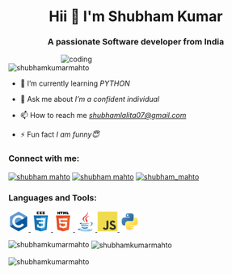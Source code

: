<h1 align="center">Hii 👋 I'm Shubham Kumar</h1>
<h3 align="center">A passionate Software developer from India</h3>
<img align="right" alt="coding"width="400"width="100"src="https://i.giphy.com/Ae7SI3LoPYj8Q.webp">

<p align="left"> <img src="https://komarev.com/ghpvc/?username=shubhamkumarmahto&label=Profile%20views&color=0e75b6&style=flat" alt="shubhamkumarmahto" /> </p>

- 🌱 I’m currently learning *PYTHON*

- 💬 Ask me about *I’m a confident individual*

- 📫 How to reach me *shubhamlalita07@gmail.com*

- ⚡ Fun fact *I am funny😇*

<h3 align="left">Connect with me:</h3>
<p align="left">
<a href="https://www.linkedin.com/in/shubham-mahto-a6a79a343/" target="blank"><img align="center" src="https://raw.githubusercontent.com/rahuldkjain/github-profile-readme-generator/master/src/images/icons/Social/linked-in-alt.svg" alt="shubham mahto" height="30" width="40" /></a>
<a href="https://x.com/shubhamlalita07" target="blank"><img align="center" src="https://raw.githubusercontent.com/rahuldkjain/github-profile-readme-generator/master/src/images/icons/Social/twitter.svg" alt="shubham mahto" height="30" width="40" /></a>
<a href="https://www.instagram.com/shubham__mahto?igsh=MXFwdDdtbjlxdGVrbw==" target="blank"><img align="center" src="https://raw.githubusercontent.com/rahuldkjain/github-profile-readme-generator/master/src/images/icons/Social/instagram.svg" alt="shubham_mahto" height="30" width="40" /></a>
</p>

<h3 align="left">Languages and Tools:</h3>
<p align="left"> <a href="https://www.cprogramming.com/" target="_blank" rel="noreferrer"> <img src="https://raw.githubusercontent.com/devicons/devicon/master/icons/c/c-original.svg" alt="c" width="40" height="40"/> </a> <a href="https://www.w3schools.com/css/" target="_blank" rel="noreferrer"> <img src="https://raw.githubusercontent.com/devicons/devicon/master/icons/css3/css3-original-wordmark.svg" alt="css3" width="40" height="40"/> </a> <a href="https://www.w3.org/html/" target="_blank" rel="noreferrer"> <img src="https://raw.githubusercontent.com/devicons/devicon/master/icons/html5/html5-original-wordmark.svg" alt="html5" width="40" height="40"/> </a> <a href="https://www.java.com" target="_blank" rel="noreferrer"> <img src="https://raw.githubusercontent.com/devicons/devicon/master/icons/java/java-original.svg" alt="java" width="40" height="40"/> </a> <a href="https://developer.mozilla.org/en-US/docs/Web/JavaScript" target="_blank" rel="noreferrer"> <img src="https://raw.githubusercontent.com/devicons/devicon/master/icons/javascript/javascript-original.svg" alt="javascript" width="40" height="40"/> </a>
<a href="https://www.python.org/" target="_blank" rel="noreferrer"> <img src="https://raw.githubusercontent.com/devicons/devicon/master/icons/python/python-original.svg" alt="python" width="40" height="40"/> </a> </p>


<p><img align="left" src="https://github-readme-stats.vercel.app/api/top-langs?username=shubhamkumarmahto&show_icons=true&locale=en&layout=compact" alt="shubhamkumarmahto" /></p>

<p>&nbsp;<img align="center" src="https://github-readme-stats.vercel.app/api?username=shubhamkumarmahto&show_icons=true&locale=en" alt="shubhamkumarmahto" /></p>

<p><img align="center" src="https://github-readme-streak-stats.herokuapp.com/?user=shubhamkumarmahto&" alt="shubhamkumarmahto" /></p>
